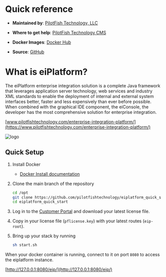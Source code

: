 # Quick reference

-	**Maintained by**: [PilotFish Technology, LLC](https://www.pilotfishtechnology.com)

-	**Where to get help**: [PilotFish Technology CMS](https://cms.pilotfishtechnology.com)

-   **Docker Images**: [Docker Hub](https://hub.docker.com/u/pilotfishtechnology)

-   **Source**: [GitHub](https://github.com/pilotfishtechnology)

# What is eiPlatform?
The eiPlatform enterprise integration solution is a complete Java framework that leverages application server technology, web services and industry XML standards to enable the deployment of internal and external system interfaces better, faster and less expensively than ever before possible. When combined with the graphical IDE component, the eiConsole, the developer has the most comprehensive solution for enterprise integration.

[www.pilotfishtechnology.com/enterprise-integration-platform/](https://www.pilotfishtechnology.com/enterprise-integration-platform/)

![logo](https://www.pilotfishtechnology.com/wp-content/uploads/2015/03/pilotfish-logo.png)

## Quick Setup

1. Install Docker

	- [Docker Install documentation](https://docs.docker.com/install/)

2. Clone the main branch of the repository

	```bash
	cd /opt
	git clone https://github.com/pilotfishtechnology/eiplatform_quick_start
	cd eiplatform_quick_start
	```

3. Log in to the [Customer Portal](https://customerportal.pilotfishtechnology.com/portal/login.html) and download your latest license file.

4. Copy in your license file (`pflicense.key`) with your latest routes (`eip-root`).

5. Bring up your stack by running

	```bash
	sh start.sh
	```

When your docker container is running, connect to it on port `8080` to access the eiplatform instance.

[http://127.0.0.1:8080/eip/](http://127.0.0.1:8080/eip/)
